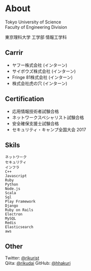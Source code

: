 # About

Tokyo University of Science  
Faculty of Engineering Division

東京理科大学 工学部 情報工学科

## Carrir
- ヤフー株式会社 (インターン)
- サイボウズ株式会社 (インターン)
- Fringe 81株式会社 (インターン)
- 株式会社虎の穴 (インターン)

## Certification
- 応用情報技術者試験合格  
- ネットワークスペシャリスト試験合格  
- 安全確保支援士試験合格  
- セキュリティ・キャンプ全国大会 2017  

## Skils
```
ネットワーク
セキュリティ
インフラ
C++
Javascript
Ruby
Python
Node.js
Scala
Sql
Play Framework
Django
Ruby on Rails
Electron
MySQL
Redis
Elasticsearch
aws
```
## Other
Twitter: [@rikurist](https://twitter.com/rikulist)  
Qiita: [@rikudai](https://qiita.com/rikudai)
GitHub: [@hhakuri](https://github.com/hhakuri)
